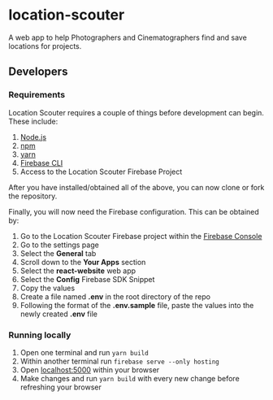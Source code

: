 # location-scouter

A web app to help Photographers and Cinematographers find and save locations for
projects.

## Developers

### Requirements

Location Scouter requires a couple of things before development can begin. These
include:

1. [Node.js](https://nodejs.org/en/)
2. [npm](https://www.npmjs.com/)
3. [yarn](https://yarnpkg.com/)
4. [Firebase CLI](https://firebase.google.com/docs/cli)
5. Access to the Location Scouter Firebase Project

After you have installed/obtained all of the above, you can now clone or fork
the repository.

Finally, you will now need the Firebase configuration. This can be obtained by:

1. Go to the Location Scouter Firebase project within the
   [Firebase Console](https://console.firebase.google.com)
2. Go to the settings page
3. Select the **General** tab
4. Scroll down to the **Your Apps** section
5. Select the **react-website** web app
6. Select the **Config** Firebase SDK Snippet
7. Copy the values
8. Create a file named **.env** in the root directory of the repo
9. Following the format of the **.env.sample** file, paste the values into the
   newly created **.env** file

### Running locally

1. Open one terminal and run `yarn build`
2. Within another terminal run `firebase serve --only hosting`
3. Open [localhost:5000](localhost:5000) within your browser
4. Make changes and run `yarn build` with every new change before refreshing
   your browser

